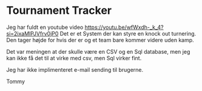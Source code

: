 <h1>Tournament Tracker</h1>

Jeg har fuldt en youtube video https://youtu.be/wfWxdh-_k_4?si=2ixaMlPJVfrv0jP0
Det er et System der kan styre en knock out turnering.
Den tager højde for hvis der er <byes> og et team bare kommer videre uden kamp.

Det var meningen at der skulle være en CSV og en Sql database, men jeg kan ikke få det til at virke med csv, men Sql virker fint.

Jeg har ikke implimenteret e-mail sending til brugerne.

Tommy

